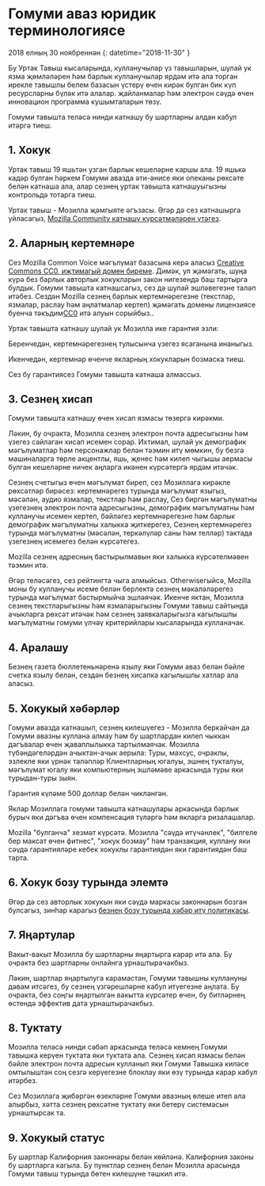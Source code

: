 # Гомуми аваз юридик терминологиясе

2018 елның 30 ноябреннән {: datetime="2018-11-30" }

Бу Уртак Тавыш кысаларында, кулланучылар үз тавышларын, шулай ук язма җөмләләрен һәм барлык кулланучылар ярдәм итә ала торган ирекле тавышлы белем базасын үстерү өчен кирәк булган бик күп ресурсларны бүләк итә алалар. җайланмалар һәм электрон сәүдә өчен инновацион программа кушымталарын төзү.

Гомуми тавышта теләсә нинди катнашу бу шартларны алдан кабул итәргә тиеш.

## 1. Хокук
Уртак тавыш 19 яшьтән узган барлык кешеләрне каршы ала. 19 яшькә кадәр булган һәркем Гомуми авазда әти-әнисе яки опеканы рөхсәте белән катнаша ала, алар сезнең уртак тавышта катнашуыгызны контрольдә тотарга тиеш. 

Уртак тавыш - Мозилла җәмгыяте әгъзасы. Әгәр дә сез катнашырга уйласагыз, [Mozilla Community катнашу күрсәтмәләрен үтәгез](https://www.mozilla.org/en-US/about/governance/policies/participation/).

## 2. Аларның кертемнәре
Сез Mozilla Common Voice мәгълүмат базасына керә аласыз [Creative Commons CC0, иҗтимагый домен биреме](https://creativecommons.org/publicdomain/zero/1.0/). Димәк, ул җәмәгать, шуңа күрә без барлык авторлык хокукларын закон нигезендә баш тартырга булдык. Гомуми тавышта катнашсагыз, сез дә шулай эшләвегезне таләп итәбез. Сездән Mozilla сезнең барлык кертемнәрегезне (текстлар, язмалар, раслау һәм аңлатмалар кертеп) җәмәгать домены лицензиясе буенча тәкъдим[CC0](https://creativecommons.org/publicdomain/zero/1.0/) итә алуын сорыйбыз..

Уртак тавышта катнашу шулай ук Мозилла ике гарантия эзли:

Беренчедән, кертемнәрегезнең тулысынча үзегез ясаганына инаныгыз. 

Икенчедән, кертемнәр өченче якларның хокукларын бозмаска тиеш. 

Сез бу гарантиясез Гомуми тавышта катнаша алмассыз.

## 3. Сезнең хисап
Гомуми тавышта катнашу өчен хисап язмасы төзергә кирәкми.

Ләкин, бу очракта, Мозилла сезнең электрон почта адресыгызны һәм үзегез сайлаган хисап исемен сорар. Ихтимал, шулай ук демографик мәгълүматлар һәм персонажлар белән тәэмин итү мөмкин, бу безгә машиналарга төрле акцентлы, яшь, җенес һәм килеп чыгышы аермасы булган кешеләрне ничек аңларга икәнен күрсәтергә ярдәм итәчәк.

Сезнең счетыгыз өчен мәгълүмат биреп, сез Мозиллага кирәкле рөхсәтләр бирәсез:
кертемнәрегез турында мәгълүмат языгыз, мәсәлән, аудио язмалар, текстлар һәм раслау,
Сез биргән мәгълүматны үзегезнең электрон почта адресыгызны, демографик мәгълүматны һәм кулланучы исемен кертеп, 
бәйләгез кертемнәрегезне һәм барлык демографик мәгълүматны халыкка җиткерегез,
Сезнең кертемнәрегез турында мәгълүматны (мәсәлән, теркәлүләр саны һәм телләр) тактада үзегезнең исемегез белән күрсәтегез. 

Mozilla сезнең адресның бастырылмавын яки халыкка күрсәтелмәвен тәэмин итә. 

Әгәр теләсәгез, сез рейтингта чыга алмыйсыз. Otherwiseгыйсә, Mozilla моны бу кулланучы исеме белән берлектә сезнең мәкаләләрегез турында мәгълүмат бастырмыйча эшләячәк. Икенче яктан, Мозилла сезнең текстларыгызны һәм язмаларыгызны Гомуми тавыш сайтында ачыкларга рөхсәт итәчәк һәм сезнең заявкаларыгызга кагылышлы мәгълүматны гомуми үлчәү критерийлары кысаларында кулланачак.

## 4. Аралашу
Безнең газета бюллетеньнәренә язылу яки Гомуми аваз белән бәйле счетка язылу белән, сездән безнең хисапка кагылышлы хатлар ала аласыз.

## 5. Хокукый хәбәрләр

Гомуми авазда катнашып, сезнең килешүегез - Мозилла беркайчан да Гомуми авазны куллана алмау һәм бу шартлардан килеп чыккан дәгъвалар өчен җаваплылыкка тартылмаячак. Мозилла түбәндәгеләрдән ачыктан-ачык аерыла:
Туры, махсус, очраклы, эзлекле яки үрнәк таләпләр Клиентларның югалуы, 
эшнең тукталуы, мәгълүмат югалу яки компьютерның эшләмәве аркасында туры яки турыдан-туры зыян.

Гарантия күләме 500 доллар белән чикләнгән.

Яклар Мозиллага гомуми тавышта катнашулары аркасында барлык бурыч яки дәгъва өчен компенсация түләргә һәм якларга ризалашалар.

Mozilla "булганча" хезмәт күрсәтә. Мозилла "сәүдә итүчәнлек", "билгеле бер максат өчен фитнес", "хокук бозмау" һәм транзакция, куллану яки сәүдә гарантияләре кебек хокуклы гарантиядән яки гарантиядән баш тарта.

## 6. Хокук бозу турында элемтә
Әгәр дә сез авторлык хокукын яки сәүдә маркасы законнарын бозган булсагыз, зинһар карагыз [безнең бозу турында хәбәр итү политикасы](https://www.mozilla.org/about/legal/report-infringement/).

## 7. Яңартулар
Вакыт-вакыт Мозилла бу шартларны яңартырга карар итә ала. Бу очракта без шартларны онлайнга урнаштырачакбыз. 

Ләкин, шартлар яңартылуга карамастан, Гомуми тавышны куллануны дәвам итсәгез, бу сезнең үзгәрешләрне кабул итүегезне аңлата. Бу очракта, без соңгы яңартылган вакытта күрсәтер өчен, бу битләрнең өстендә эффектив дата урнаштырачакбыз.

## 8. Туктату
Мозилла теләсә нинди сәбәп аркасында теләсә кемнең Гомуми тавышка керүен туктата яки туктата ала. Сезнең хисап язмасы белән бәйле электрон почта адресын кулланып яки Гомуми Тавышка киләсе омтылыштан соң сезгә керүегезне блоклау яки өзү турында карар кабул итәрбез. 

Сез Мозиллага җибәргән өзекләрне Гомуми авазның өлеше итеп ала алырбыз, хәтта сезнең рөхсәтне туктату яки бетерү системасын урнаштырсак та.

## 9. Хокукый статус
Бу шартлар Калифорния законнары белән көйләнә. Калифорния законы бу шартларга кагыла. Бу пунктлар сезнең белән Мозилла арасында Гомуми тавыш турында бөтен килешүне тәшкил итә.
